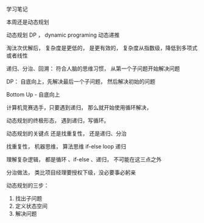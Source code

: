 学习笔记


本周还是动态规划

动态规划
DP ， dynamic programing 动态递推

淘汰次优解后， 复杂度是更低的， 是更有效的， 复杂度从指数级，降低到多项式或者线性

递归、分治、回溯：
符合人脑的思维习惯， 从第一个子问题开始解决问题

DP：
自底向上，先解决最后一个子问题， 然后解决初始的问题



Bottom Up -  自底向上

计算机竞赛选手，只要遇到递归， 那么就开始使用循环解决，

动态规划的终极形态， 遇到递归，写循环。

动态规划的关键点
还是找重复性， 还是递归、分治


找重复性， 机器思维， 算法思维  if-else  loop 递归

理解复杂逻辑， 都是循环 、if-else 、递归， 不可能在这三点之外

分治做法， 类比项目经理要授权下级，没必要事必躬亲

动态规划的三步：

1. 找出子问题
2. 定义状态空间
3. 解决问题
